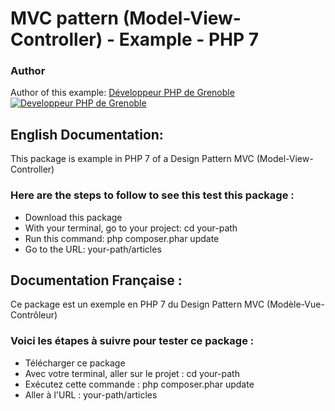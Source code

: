 # MVC pattern (Model-View-Controller) - Example - PHP 7




### Author

Author of this example:
[Développeur PHP de Grenoble](https://www.devandweb.fr)
[![Developpeur PHP de Grenoble](https://www.devandweb.fr/medias/website/developpeur-web.png)](https://www.devandweb.fr)






## English Documentation:

This package is example in PHP 7 of a Design Pattern MVC (Model-View-Controller)

### Here are the steps to follow to see this test this package :

* Download this package
* With your terminal, go to your project: cd your-path
* Run this command: php composer.phar update
* Go to the URL: your-path/articles






## Documentation Française :

Ce package est un exemple en PHP 7 du Design Pattern MVC (Modèle-Vue-Contrôleur)

### Voici les étapes à suivre pour tester ce package :

* Télécharger ce package
* Avec votre terminal, aller sur le projet : cd your-path
* Exécutez cette commande : php composer.phar update
* Aller à l'URL : your-path/articles